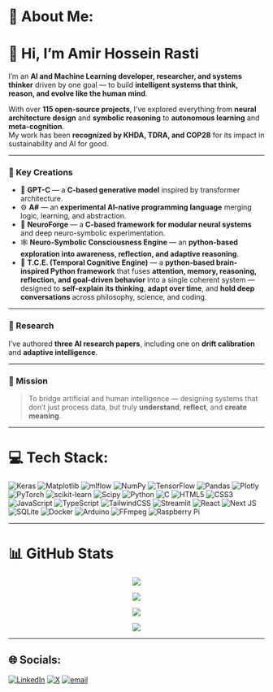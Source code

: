 # 💫 About Me:
# 👋 Hi, I’m Amir Hossein Rasti  

I’m an **AI and Machine Learning developer, researcher, and systems thinker** driven by one goal — to build **intelligent systems that think, reason, and evolve like the human mind**.  

With over **115 open-source projects**, I’ve explored everything from **neural architecture design** and **symbolic reasoning** to **autonomous learning** and **meta-cognition**.  
My work has been **recognized by KHDA, TDRA, and COP28** for its impact in sustainability and AI for good.  

---

### 🚀 Key Creations  

- 🧠 **GPT-C** — a **C-based generative model** inspired by transformer architecture.  
- ⚙️ **A#** — an **experimental AI-native programming language** merging logic, learning, and abstraction.  
- 🧩 **NeuroForge** — a **C-based framework for modular neural systems** and deep neuro-symbolic experimentation.  
- 🕸️ **Neuro-Symbolic Consciousness Engine** — an **python-based exploration into awareness, reflection, and adaptive reasoning**.  
- 🧭 **T.C.E. (Temporal Cognitive Engine)** — a **python-based brain-inspired Python framework** that fuses **attention, memory, reasoning, reflection, and goal-driven behavior** into a single coherent system — designed to **self-explain its thinking**, **adapt over time**, and **hold deep conversations** across philosophy, science, and coding.  

---

### 📄 Research  

I’ve authored **three AI research papers**, including one on **drift calibration** and **adaptive intelligence**.  

---

### 🎯 Mission  

> To bridge artificial and human intelligence — designing systems that don’t just process data, but truly **understand**, **reflect**, and **create meaning**.  

---

# 💻 Tech Stack:
![Keras](https://img.shields.io/badge/Keras-%23D00000.svg?style=for-the-badge&logo=Keras&logoColor=white) ![Matplotlib](https://img.shields.io/badge/Matplotlib-%23ffffff.svg?style=for-the-badge&logo=Matplotlib&logoColor=black) ![mlflow](https://img.shields.io/badge/mlflow-%23d9ead3.svg?style=for-the-badge&logo=numpy&logoColor=blue) ![NumPy](https://img.shields.io/badge/numpy-%23013243.svg?style=for-the-badge&logo=numpy&logoColor=white) ![TensorFlow](https://img.shields.io/badge/TensorFlow-%23FF6F00.svg?style=for-the-badge&logo=TensorFlow&logoColor=white) ![Pandas](https://img.shields.io/badge/pandas-%23150458.svg?style=for-the-badge&logo=pandas&logoColor=white) ![Plotly](https://img.shields.io/badge/Plotly-%233F4F75.svg?style=for-the-badge&logo=plotly&logoColor=white) ![PyTorch](https://img.shields.io/badge/PyTorch-%23EE4C2C.svg?style=for-the-badge&logo=PyTorch&logoColor=white) ![scikit-learn](https://img.shields.io/badge/scikit--learn-%23F7931E.svg?style=for-the-badge&logo=scikit-learn&logoColor=white) ![Scipy](https://img.shields.io/badge/SciPy-%230C55A5.svg?style=for-the-badge&logo=scipy&logoColor=%white) ![Python](https://img.shields.io/badge/python-3670A0?style=for-the-badge&logo=python&logoColor=ffdd54) ![C](https://img.shields.io/badge/c-%2300599C.svg?style=for-the-badge&logo=c&logoColor=white) ![HTML5](https://img.shields.io/badge/html5-%23E34F26.svg?style=for-the-badge&logo=html5&logoColor=white) ![CSS3](https://img.shields.io/badge/css3-%231572B6.svg?style=for-the-badge&logo=css3&logoColor=white) ![JavaScript](https://img.shields.io/badge/javascript-%23323330.svg?style=for-the-badge&logo=javascript&logoColor=%23F7DF1E) ![TypeScript](https://img.shields.io/badge/typescript-%23007ACC.svg?style=for-the-badge&logo=typescript&logoColor=white) ![TailwindCSS](https://img.shields.io/badge/tailwindcss-%2338B2AC.svg?style=for-the-badge&logo=tailwind-css&logoColor=white) ![Streamlit](https://img.shields.io/badge/Streamlit-%23FE4B4B.svg?style=for-the-badge&logo=streamlit&logoColor=white) ![React](https://img.shields.io/badge/react-%2320232a.svg?style=for-the-badge&logo=react&logoColor=%2361DAFB) ![Next JS](https://img.shields.io/badge/Next-black?style=for-the-badge&logo=next.js&logoColor=white) ![SQLite](https://img.shields.io/badge/sqlite-%2307405e.svg?style=for-the-badge&logo=sqlite&logoColor=white) ![Docker](https://img.shields.io/badge/docker-%230db7ed.svg?style=for-the-badge&logo=docker&logoColor=white) ![Arduino](https://img.shields.io/badge/-Arduino-00979D?style=for-the-badge&logo=Arduino&logoColor=white) ![FFmpeg](https://shields.io/badge/FFmpeg-%23171717.svg?logo=ffmpeg&style=for-the-badge&labelColor=171717&logoColor=5cb85c) ![Raspberry Pi](https://img.shields.io/badge/-Raspberry_Pi-C51A4A?style=for-the-badge&logo=Raspberry-Pi)

---

# 📊 GitHub Stats

<div align="center">

![](https://github-readme-stats.vercel.app/api?username=boyyey&theme=github_dark&hide_border=false&include_all_commits=false&count_private=false)<br/>

![](https://nirzak-streak-stats.vercel.app/?user=boyyey&theme=github_dark&hide_border=false)<br/>

![](https://github-readme-stats.vercel.app/api/top-langs/?username=boyyey&theme=github_dark&hide_border=false&include_all_commits=false&count_private=false&layout=compact)

![](https://github-readme-activity-graph.vercel.app/graph?username=boyyey&theme=github-dark)



</div>

---

## 🌐 Socials:
[![LinkedIn](https://badgen.net/badge/LinkedIn/YourName/0077B5?icon=linkedin)](www.linkedin.com/in/amir-hossein-rasti-461541306)
[![X](https://img.shields.io/badge/X-black.svg?logo=X&logoColor=white)](https://x.com/amirhos01158176) 
[![email](https://img.shields.io/badge/Email-D14836?logo=gmail&logoColor=white)](mailto:amir.hossein.contact.wrk@gmail.com) 

<!-- Proudly created with GPRM ( https://gprm.itsvg.in ) -->
